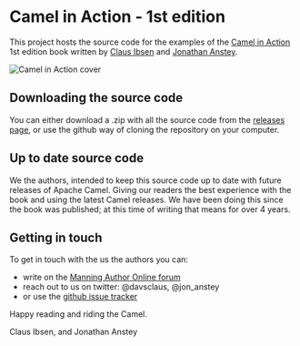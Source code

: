 Camel in Action - 1st edition
=============================

This project hosts the source code for the examples of the [Camel in Action](http://manning.com/ibsen/) 1st edition book written by [Claus Ibsen](https://twitter.com/davsclaus) and [Jonathan Anstey](https://twitter.com/jon_anstey). 

![Camel in Action cover](/docs/images/cia_cover150.jpg?raw=true)


Downloading the source code
----------------------------------------

You can either download a .zip with all the source code from the [releases page](https://github.com/camelinaction/camelinaction/releases), or use the github way of cloning the repository on your computer.


Up to date source code
-------------------------------

We the authors, intended to keep this source code up to date with future releases of Apache Camel. Giving our readers the best experience with the book and using the latest Camel releases. We have been doing this since the book was published; at this time of writing that means for over 4 years.


Getting in touch
---------------------

To get in touch with the us the authors you can:

* write on the [Manning Author Online forum](http://www.manning-sandbox.com/forum.jspa?forumID=601)
* reach out to us on twitter: @davsclaus, @jon_anstey
* or use the [github issue tracker](https://github.com/camelinaction/camelinaction/issues)


Happy reading and riding the Camel.

Claus Ibsen, and Jonathan Anstey
